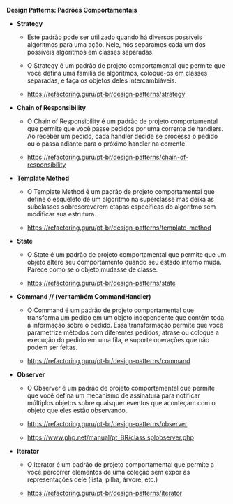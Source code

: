 **Design Patterns: Padrões Comportamentais**



 - **Strategy**

    - Este padrão pode ser utilizado quando há diversos possíveis algoritmos para uma ação. Nele, nós separamos cada um dos possíveis algoritmos em classes separadas.

    - O Strategy é um padrão de projeto comportamental que permite que você defina uma família de algoritmos, coloque-os em classes separadas, e faça os objetos deles intercambiáveis.

    - https://refactoring.guru/pt-br/design-patterns/strategy



 - **Chain of Responsibility**

    - O Chain of Responsibility é um padrão de projeto comportamental que permite que você passe pedidos por uma corrente de handlers. Ao receber um pedido, cada handler decide se processa o pedido ou o passa adiante para o próximo handler na corrente.

    - https://refactoring.guru/pt-br/design-patterns/chain-of-responsibility



 - **Template Method**

    - O Template Method é um padrão de projeto comportamental que define o esqueleto de um algoritmo na superclasse mas deixa as subclasses sobrescreverem etapas específicas do algoritmo sem modificar sua estrutura.

    - https://refactoring.guru/pt-br/design-patterns/template-method



 - **State**

    - O State é um padrão de projeto comportamental que permite que um objeto altere seu comportamento quando seu estado interno muda. Parece como se o objeto mudasse de classe.

    - https://refactoring.guru/pt-br/design-patterns/state



 - **Command // (ver também CommandHandler)**

    - O Command é um padrão de projeto comportamental que transforma um pedido em um objeto independente que contém toda a informação sobre o pedido. Essa transformação permite que você parametrize métodos com diferentes pedidos, atrase ou coloque a execução do pedido em uma fila, e suporte operações que não podem ser feitas.

    - https://refactoring.guru/pt-br/design-patterns/command



 - **Observer**

    - O Observer é um padrão de projeto comportamental que permite que você defina um mecanismo de assinatura para notificar múltiplos objetos sobre quaisquer eventos que aconteçam com o objeto que eles estão observando.

    - https://refactoring.guru/pt-br/design-patterns/observer
    - https://www.php.net/manual/pt_BR/class.splobserver.php



 - **Iterator**

    - O Iterator é um padrão de projeto comportamental que permite a você percorrer elementos de uma coleção sem expor as representações dele (lista, pilha, árvore, etc.)

    - https://refactoring.guru/pt-br/design-patterns/iterator
